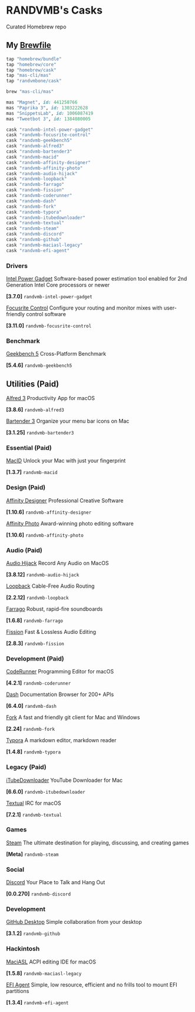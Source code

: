 # RANDVMB's Casks

Curated Homebrew repo

## My [Brewfile](https://raw.githubusercontent.com/randvmbone/homebrew-cask/master/Brewfile)

```ruby
tap "homebrew/bundle"
tap "homebrew/core"
tap "homebrew/cask"
tap "mas-cli/mas"
tap "randvmbone/cask"

brew "mas-cli/mas"

mas "Magnet", id: 441258766
mas "Paprika 3", id: 1303222628
mas "SnippetsLab", id: 1006087419
mas "Tweetbot 3", id: 1384080005

cask "randvmb-intel-power-gadget"
cask "randvmb-focusrite-control"
cask "randvmb-geekbench5"
cask "randvmb-alfred3"
cask "randvmb-bartender3"
cask "randvmb-macid"
cask "randvmb-affinity-designer"
cask "randvmb-affinity-photo"
cask "randvmb-audio-hijack"
cask "randvmb-loopback"
cask "randvmb-farrago"
cask "randvmb-fission"
cask "randvmb-coderunner"
cask "randvmb-dash"
cask "randvmb-fork"
cask "randvmb-typora"
cask "randvmb-itubedownloader"
cask "randvmb-textual"
cask "randvmb-steam"
cask "randvmb-discord"
cask "randvmb-github"
cask "randvmb-maciasl-legacy"
cask "randvmb-efi-agent"
```

### Drivers


[Intel Power Gadget](https://www.intel.com/content/www/us/en/developer/articles/tool/power-gadget.html) Software-based power estimation tool enabled for 2nd Generation Intel Core processors or newer

**[3.7.0]** `randvmb-intel-power-gadget`

[Focusrite Control](https://focusrite.com/en/focusrite-control/) Configure your routing and monitor mixes with user-friendly control software

**[3.11.0]** `randvmb-focusrite-control`

### Benchmark

[Geekbench 5](https://www.geekbench.com/) Cross-Platform Benchmark

**[5.4.6]** `randvmb-geekbench5`

## Utilities (Paid)

[Alfred 3](https://www.alfredapp.com/help/v3/) Productivity App for macOS

**[3.8.6]** `randvmb-alfred3`

[Bartender 3](https://www.macbartender.com/Bartender3.html) Organize your menu bar icons on Mac

**[3.1.25]** `randvmb-bartender3`

### Essential (Paid)

[MacID](https://macid.co/) Unlock your Mac with just your fingerprint

**[1.3.7]** `randvmb-macid`

### Design (Paid)

[Affinity Designer](https://affinity.serif.com/en-us/designer/) Professional Creative Software

**[1.10.6]** `randvmb-affinity-designer`

[Affinity Photo](https://affinity.serif.com/en-us/photo/) Award-winning photo editing software

**[1.10.6]** `randvmb-affinity-photo`

### Audio (Paid)

[Audio Hijack](https://rogueamoeba.com/audiohijack/) Record Any Audio on MacOS

**[3.8.12]** `randvmb-audio-hijack`

[Loopback](https://rogueamoeba.com/loopback/) Cable-Free Audio Routing

**[2.2.12]** `randvmb-loopback`

[Farrago](https://rogueamoeba.com/farrago/) Robust, rapid-fire soundboards

**[1.6.8]** `randvmb-farrago`

[Fission](https://rogueamoeba.com/fission/) Fast & Lossless Audio Editing

**[2.8.3]** `randvmb-fission`

### Development (Paid)

[CodeRunner](https://coderunnerapp.com/) Programming Editor for macOS

**[4.2.1]** `randvmb-coderunner`

[Dash](https://kapeli.com/dash/) Documentation Browser for 200+ APIs

**[6.4.0]** `randvmb-dash`

[Fork](https://git-fork.com/) A fast and friendly git client for Mac and Windows

**[2.24]** `randvmb-fork`

[Typora](https://typora.io/) A markdown editor, markdown reader

**[1.4.8]** `randvmb-typora` 

### Legacy (Paid)

[iTubeDownloader](https://alphasoftware.co/) YouTube Downloader for Mac

**[6.6.0]** `randvmb-itubedownloader`

[Textual](https://www.codeux.com/textual/) IRC for macOS

**[7.2.1]** `randvmb-textual`

### Games

[Steam](https://store.steampowered.com/) The ultimate destination for playing, discussing, and creating games

**[Meta]** `randvmb-steam`

### Social

[Discord](https://discord.com/) Your Place to Talk and Hang Out

**[0.0.270]** `randvmb-discord`

### Development

[GitHub Desktop](https://desktop.github.com/) Simple collaboration from your desktop

**[3.1.2]** `randvmb-github`


### Hackintosh

[MaciASL](https://github.com/acidanthera/MaciASL/) ACPI editing IDE for macOS

**[1.5.8]** `randvmb-maciasl-legacy`

[EFI Agent](https://github.com/benbaker76/EFI-Agent/) Simple, low resource, efficient and no frills tool to mount EFI partitions

**[1.3.4]** `randvmb-efi-agent`
